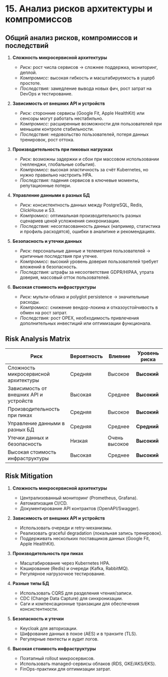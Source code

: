 # 15. Анализ рисков архитектуры и компромиссов

## Общий анализ рисков, компромиссов и последствий  
1. **Сложность микросервисной архитектуры**  
   - *Риск:* рост числа сервисов → сложнее поддержка, мониторинг, деплой.  
   - *Компромисс:* высокая гибкость и масштабируемость в ущерб простоте.  
   - *Последствия:* замедление вывода новых фич, рост затрат на DevOps и тестирование.  

2. **Зависимость от внешних API и устройств**  
   - *Риск:* сторонние сервисы (Google Fit, Apple HealthKit) или сенсоры могут работать нестабильно.  
   - *Компромисс:* расширенные возможности для пользователей при меньшем контроле стабильности.  
   - *Последствия:* недовольство пользователей, потеря данных тренировок, рост оттока.  

3. **Производительность при пиковых нагрузках**  
   - *Риск:* возможны задержки и сбои при массовом использовании (челленджи, глобальные события).  
   - *Компромисс:* высокая эластичность за счёт Kubernetes, но нужно правильно настроить HPA.  
   - *Последствия:* падения сервисов в ключевые моменты, репутационные потери.  

4. **Управление данными в разных БД**  
   - *Риск:* консистентность данных между PostgreSQL, Redis, ClickHouse и S3.  
   - *Компромисс:* оптимальная производительность разных сценариев ценой усложнения синхронизации.  
   - *Последствия:* несогласованность данных (например, статистика и профиль расходятся), ошибки в аналитике и рекомендациях.  

5. **Безопасность и утечки данных**  
   - *Риск:* персональные данные и телеметрия пользователей → критичные последствия при утечке.  
   - *Компромисс:* высокий уровень доверия пользователей требует вложений в безопасность.  
   - *Последствия:* штрафы за несоответствие GDPR/HIPAA, утрата доверия, массовый отток пользователей.  

6. **Высокая стоимость инфраструктуры**  
   - *Риск:* мульти-облако и polyglot persistence → значительные расходы.  
   - *Компромисс:* снижение вендор-локина и отказоустойчивость в обмен на рост затрат.  
   - *Последствия:* рост OPEX, необходимость привлечения дополнительных инвестиций или оптимизации функционала.  

## Risk Analysis Matrix  

| Риск                                | Вероятность | Влияние       | Уровень риска |
|-------------------------------------|-------------|---------------|---------------|
| Сложность микросервисной архитектуры | Средняя     | Высокое       | **Высокий**   |
| Зависимость от внешних API и устройств | Высокая  | Среднее       | **Высокий**   |
| Производительность при пиках        | Средняя     | Высокое       | **Высокий**   |
| Управление данными в разных БД      | Средняя     | Среднее       | **Средний**   |
| Утечки данных и безопасность        | Низкая      | Очень высокое | **Высокий**   |
| Высокая стоимость инфраструктуры    | Высокая     | Среднее       | **Высокий**   |

## Risk Mitigation  

1. **Сложность микросервисной архитектуры**  
   - Централизованный мониторинг (Prometheus, Grafana).  
   - Автоматизация CI/CD.  
   - Документирование API контрактов (OpenAPI/Swagger).  

2. **Зависимость от внешних API и устройств**  
   - Использовать очереди и retry-механизмы.  
   - Реализовать graceful degradation (локальная запись тренировок).  
   - Поддерживать нескольких поставщиков данных (Google Fit, Apple HealthKit).  

3. **Производительность при пиках**  
   - Масштабирование через Kubernetes HPA.  
   - Кэширование (Redis) и очереди (Kafka, RabbitMQ).  
   - Регулярное нагрузочное тестирование.  

4. **Разные типы БД**  
   - Использовать CQRS для разделения чтения/записи.  
   - CDC (Change Data Capture) для синхронизации.  
   - Саги и компенсационные транзакции для обеспечения консистентности.  

5. **Безопасность и утечки**  
   - Keycloak для авторизации.  
   - Шифрование данных в покое (AES) и в транзите (TLS).  
   - Регулярные пентесты и аудит логов.  

6. **Высокая стоимость инфраструктуры**  
   - Поэтапный rollout микросервисов.  
   - Использовать managed-сервисы облаков (RDS, GKE/AKS/EKS).  
   - FinOps-практики для оптимизации затрат.  
